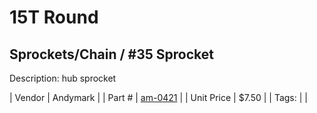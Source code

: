 # 15T Round
## Sprockets/Chain / #35 Sprocket
Description: 	hub sprocket 

| Vendor | Andymark | 
| Part # | [am-0421](http://www.andymark.com/Sprocket-p/am-0421.htm) | 
| Unit Price | $7.50 | 
| Tags: |  | 
